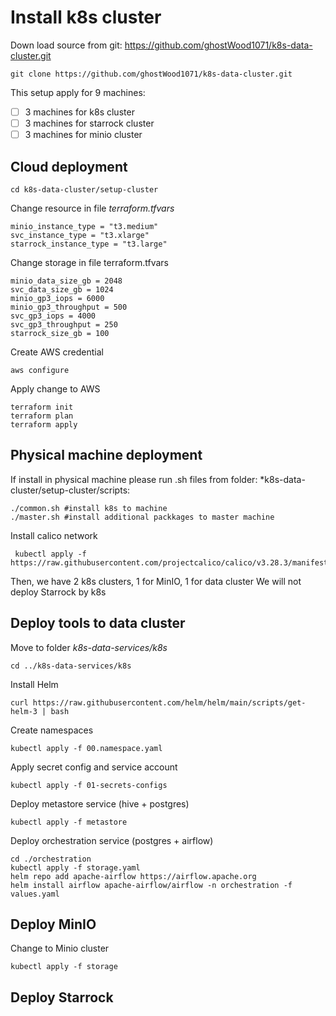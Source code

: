 # Install k8s cluster
Down load source from git: https://github.com/ghostWood1071/k8s-data-cluster.git

    git clone https://github.com/ghostWood1071/k8s-data-cluster.git
 This setup apply for 9 machines:

 - [ ] 3 machines for k8s cluster  
 - [ ] 3 machines for starrock cluster  
 - [ ] 3 machines for minio cluster

## Cloud deployment

    cd k8s-data-cluster/setup-cluster
Change resource in file *terraform.tfvars*

    minio_instance_type = "t3.medium"  
    svc_instance_type = "t3.xlarge"  
    starrock_instance_type = "t3.large"
Change storage in file terraform.tfvars

    minio_data_size_gb = 2048  
    svc_data_size_gb = 1024  
    minio_gp3_iops = 6000  
    minio_gp3_throughput = 500  
    svc_gp3_iops = 4000  
    svc_gp3_throughput = 250  
    starrock_size_gb = 100

 Create AWS credential 

    aws configure
Apply change to AWS

    terraform init
    terraform plan
    terraform apply

## Physical machine deployment

If install in physical machine please run .sh files from folder: *k8s-data-cluster/setup-cluster/scripts:

    ./common.sh #install k8s to machine
    ./master.sh #install additional packkages to master machine
 Install calico network

     kubectl apply -f https://raw.githubusercontent.com/projectcalico/calico/v3.28.3/manifests/calico.yaml

Then, we have 2 k8s clusters, 1 for MinIO, 1 for data cluster
We will not deploy Starrock by k8s

## Deploy tools to data cluster
Move to folder *k8s-data-services/k8s*

    cd ../k8s-data-services/k8s
  Install Helm
  

    curl https://raw.githubusercontent.com/helm/helm/main/scripts/get-helm-3 | bash

Create namespaces

    kubectl apply -f 00.namespace.yaml
  
  Apply secret config and service account
  

    kubectl apply -f 01-secrets-configs
Deploy metastore service (hive + postgres)

    kubectl apply -f metastore
Deploy orchestration service (postgres + airflow)

    cd ./orchestration
    kubectl apply -f storage.yaml
    helm repo add apache-airflow https://airflow.apache.org
    helm install airflow apache-airflow/airflow -n orchestration -f values.yaml

## Deploy MinIO
Change to Minio cluster

    kubectl apply -f storage
## Deploy Starrock
